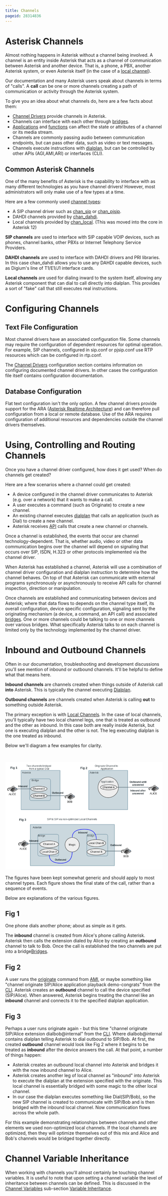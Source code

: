 ```yaml
---
title: Channels
pageid: 28314836
---
```


Asterisk Channels
=================

Almost nothing happens in Asterisk without a channel being involved. A channel is an entity inside Asterisk that acts as a channel of communication between Asterisk and another device. That is, a phone, a PBX, another Asterisk system, or even Asterisk itself (in the case of a [local channel](/Configuration/Channel-Drivers/Local-Channel)).

Our documentation and many Asterisk users speak about channels in terms of "calls". A **call** can be one or more channels creating a path of communication or activity through the Asterisk system.

To give you an idea about what channels do, here are a few facts about them:

* [Channel Drivers](/Configuration/Channel-Drivers) provide channels in Asterisk.
* Channels can interface with each other through [bridges](/Fundamentals/Key-Concepts/Bridges).
* [Applications](/Configuration/Applications) and [functions](/Configuration/Functions) can affect the state or attributes of a channel or its media stream.
* Channels are commonly passing audio between communication endpoints, but can pass other data, such as video or text messages.
* Channels execute instructions with [dialplan](/Configuration/Dialplan), but can be controlled by other APIs (AGI,AMI,ARI) or interfaces (CLI).

Common Asterisk Channels
------------------------

One of the many benefits of Asterisk is the capability to interface with as many different technologies as you have channel drivers! However, most administrators will only make use of a few types at a time.

Here are a few commonly used [channel types](/Configuration/Channel-Drivers):

* A SIP channel driver such as [chan_sip](/Configuration/Channel-Drivers/SIP/Configuring-chan_sip) or [chan_pjsip](/Configuration/Channel-Drivers/SIP/Configuring-res_pjsip).
* DAHDI channels provided by [chan_dahdi](/Configuration/Channel-Drivers/DAHDI).
* Local channels provided by [chan_local](/Configuration/Channel-Drivers/Local-Channel). (This was moved into the core in Asterisk 12)

**SIP channels** are used to interface with SIP capable VOIP devices, such as phones, channel banks, other PBXs or Internet Telephony Service Providers.

**DAHDI channels** are used to interface with DAHDI drivers and PRI libraries. In this case chan_dahdi allows you to use any DAHDI capable devices, such as Digium's line of T1/E1/J1 interface cards.

**Local channels** are used for dialing inward to the system itself, allowing any Asterisk component that can dial to call directly into dialplan. This provides a sort of "fake" call that still executes real instructions.




Configuring Channels
====================

Text File Configuration
-----------------------

Most channel drivers have an associated configuration file. Some channels may require the configuration of dependent resources for optimal operation. For example, SIP channels, configured in sip.conf or pjsip.conf use RTP resources which can be configured in rtp.conf.

The [Channel Drivers](/Configuration/Channel-Drivers) configuration section contains information on configuring documented channel drivers. In other cases the configuration file itself contains configuration documentation.

Database Configuration
----------------------

Flat text configuration isn't the only option. A few channel drivers provide support for the ARA ([Asterisk Realtime Architecture](/Fundamentals/Asterisk-Configuration/Database-Support-Configuration)) and can therefore pull configuration from a local or remote database. Use of the ARA requires configuration of additional resources and dependencies outside the channel drivers themselves.

Using, Controlling and Routing Channels
=======================================

Once you have a channel driver configured, how does it get used? When do channels get created?

Here are a few scenarios where a channel could get created:

* A device configured in the channel driver communicates to Asterisk (e.g. over a network) that it wants to make a call.
* A user executes a command (such as Originate) to create a new channel.
* An existing channel executes [dialplan](/Configuration/Dialplan) that calls an application (such as Dial) to create a new channel.
* Asterisk receives [API](/Configuration/Interfaces) calls that create a new channel or channels.

Once a channel is established, the events that occur are channel technology-dependent. That is, whether audio, video or other data communication begins over the channel will depend on signaling that occurs over SIP, ISDN, H.323 or other protocols implemented via the channel driver.

When Asterisk has established a channel, Asterisk will use a combination of channel driver configuration and dialplan instruction to determine how the channel behaves. On top of that Asterisk can communicate with external programs synchronously or asynchronously to receive API calls for channel inspection, direction or manipulation.

Once channels are established and communicating between devices and Asterisk; where that data flows to depends on the channel type itself, its overall configuration, device specific configuration, signaling sent by the originating mechanism (a device, a command, an API call) and associated [bridges](/Fundamentals/Key-Concepts/Bridges). One or more channels could be talking to one or more channels over various bridges. What specifically Asterisk talks to on each channel is limited only by the technology implemented by the channel driver.

Inbound and Outbound Channels
=============================

Often in our documentation, troubleshooting and development discussions you'll see mention of inbound or outbound channels. It'll be helpful to define what that means here.

**Inbound channels** are channels created when things outside of Asterisk call **into** Asterisk. This is typically the channel executing [Dialplan](/Configuration/Dialplan).

**Outbound channels** are channels created when Asterisk is calling **out** to something outside Asterisk.

The primary exception is with [Local Channels](/Configuration/Channel-Drivers/Local-Channel). In the case of local channels, you'll typically have two local channel legs, one that is treated as outbound and the other as inbound. In this case both are really inside Asterisk, but one is executing dialplan and the other is not. The leg executing dialplan is the one treated as inbound.

Below we'll diagram a few examples for clarity.

 

![](InboundOutboundChannels.png)

The figures have been kept somewhat generic and should apply to most channel types. Each figure shows the final state of the call, rather than a sequence of events.

Below are explanations of the various figures.

Fig 1
-----

One phone dials another phone; about as simple as it gets.

The **inbound** channel is created from Alice's phone calling Asterisk. Asterisk then calls the extension dialed by Alice by creating an **outbound** channel to talk to Bob. Once the call is established the two channels are put into a bridge[Bridges](/Fundamentals/Key-Concepts/Bridges).

Fig 2
-----

A user runs the [originate](/Asterisk-11-Application_Originate) command from [AMI](/Configuration/Interfaces/Asterisk-Manager-Interface-AMI), or maybe something like "channel originate SIP/Alice application playback demo-congrats" from the [CLI](/Operation/Asterisk-Command-Line-Interface). Asterisk creates an **outbound** channel to call the device specified (SIP/Alice). When answered, Asterisk begins treating the channel like an **inbound** channel and connects it to the specified dialplan application.

Fig 3
-----

Perhaps a user runs originate again - but this time "channel originate SIP/Alice extension dialbob@internal" from the [CLI](/Operation/Asterisk-Command-Line-Interface). Where dialbob@internal contains dialplan telling Asterisk to dial outbound to SIP/Bob. At first, the created **outbound** channel would look like Fig 2 where it begins to be treated as **inbound** after the device answers the call. At that point, a number of things happen:

* Asterisk creates an outbound local channel into Asterisk and bridges it with the now inbound channel to Alice.
* Asterisk creates another leg of local channel as "inbound" into Asterisk to execute the dialplan at the extension specified with the originate. This local channel is essentially bridged with some magic to the other local channel.
* In our case the dialplan executes something like Dial(SIP/Bob), so the new SIP channel is created to communicate with SIP/Bob and is then bridged with the inbound local channel. Now communication flows across the whole path.

For this example demonstrating relationships between channels and other elements we used non-optimized local channels. If the local channels are optimized, then they will optimize themselves out of this mix and Alice and Bob's channels would be bridged together directly.

Channel Variable Inheritance
============================

When working with channels you'll almost certainly be touching channel variables. It is useful to note that upon setting a channel variable the level of inheritance between channels can be defined. This is discussed in the [Channel Variables](/Configuration/Dialplan/Variables/Channel-Variables) sub-section [Variable Inheritance](/Configuration/Dialplan/Variables/Channel-Variables/Variable-Inheritance).

 


